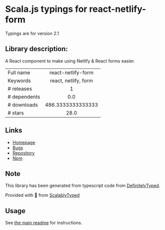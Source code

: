 
# Scala.js typings for react-netlify-form

Typings are for version 2.1

## Library description:
A React component to make using Netlify & React forms easier.

|                    |                 |
| ------------------ | :-------------: |
| Full name          | react-netlify-form |
| Keywords           | react, netlify, form |
| # releases         | 1 |
| # dependents       | 0.0 |
| # downloads        | 486.3333333333333 |
| # stars            | 28.0 |

## Links
- [Homepage](https://github.com/escaladesports/react-netlify-form#readme)
- [Bugs](https://github.com/escaladesports/react-netlify-form/issues)
- [Repository](https://github.com/escaladesports/react-netlify-form)
- [Npm](https://www.npmjs.com/package/react-netlify-form)
    


## Note
This library has been generated from typescript code from [DefinitelyTyped](https://definitelytyped.org).

Provided with :purple_heart: from [ScalablyTyped](https://github.com/oyvindberg/ScalablyTyped)

## Usage
See [the main readme](../../readme.md) for instructions.


